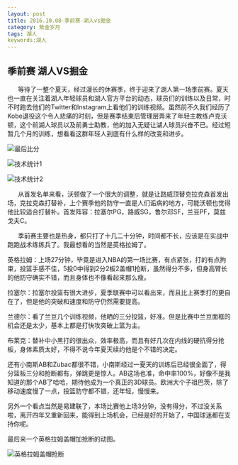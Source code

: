 ```yaml
---
layout: post
title: 2016.10.08-季前赛-湖人vs掘金
category: 紫金岁月
tags: 湖人
keywords:湖人 
---
```


## 季前赛 湖人VS掘金

&nbsp;&nbsp;&nbsp;&nbsp;&nbsp;&nbsp;等待了一整个夏天，经过漫长的休赛季，终于迎来了湖人第一场季前赛。夏天也一直在关注着湖人年轻球员和湖人官方平台的动态，球员们的训练以及日常，时不时跑去他们的Twitter和Instagram上看他们的训练视频。虽然前不久我们经历了Kobe退役这个令人悲痛的时刻，但是赛季结束后管理层弄来了年轻主教练卢克沃顿，这个前湖人球员以及前勇士助教，他的加入无疑让湖人球员兴奋不已。经过短暂几个月的训练，想看看这群年轻人到底有什么样的改变和进步。

![最后比分](http://https://github.com/shenhuniurou/shenhuniurou.github.io/tree/master/assets/img/1.jpg)

![技术统计1](http://https://github.com/shenhuniurou/shenhuniurou.github.io/tree/master/assets/img/2.png)

![技术统计2](http://https://github.com/shenhuniurou/shenhuniurou.github.io/tree/master/assets/img/3.png)


&nbsp;&nbsp;&nbsp;&nbsp;&nbsp;&nbsp;从首发名单来看，沃顿做了一个很大的调整，就是让路威顶替克拉克森首发出场，克拉克森打替补，上个赛季他的防守一直是人们诟病的地方，可能沃顿也觉得他比较适合打替补。首发阵容：拉塞尔PG，路威SG，鲁尔邓SF，兰豆PF，莫兹戈夫C。

&nbsp;&nbsp;&nbsp;&nbsp;&nbsp;&nbsp;季前赛主要也是热身，都只打了十几二十分钟，时间都不长，应该是在实战中跑跑战术练练兵了。我最想看的当然是英格拉姆了。

英格拉姆：上场27分钟，毕竟是进入NBA的第一场比赛，有点紧张，打的有点拘束，投篮手感不佳，5投0中得到2分2板2盖帽1抢断，虽然得分不多，但身高臂长的他防守确实不错，而且身体也不像看起来那么瘦。

拉塞尔：拉塞尔投篮有很大进步，夏季联赛中可以看出来，而且比上赛季打的更自在了，但是他的突破和速度和防守仍然需要提高。

兰德尔：看了兰豆几个训练视频，他晒的三分投篮，好准。但是比赛中兰豆面框的机会还是太少，基本上都是打快攻突破上篮为主。

布莱克：替补中小黑打的很出众，效率极高，而且有好几次在内线的硬抗得分抢板，身体素质太好，不得不说今年夏天续约他是个不错的决定。

还有小南斯AB和Zubac都很不错，小南斯经过一夏天的训练后已经很全面了，得分篮板三分和抢断都有，弹跳更是惊人。AB这场也准，命中率100%，好像不是我知道的那个AB了哈哈，期待他成为一个真正的3D球员。欧洲大个子祖巴茨，除了移动速度慢了一点，投篮防守都不错，还年轻，慢慢来。

另外一个看点当然是易建联了，本场比赛他上场3分钟，没有得分，不过没关系啦，离开四年又重新回来，能得到上场机会，已经是好的开始了，中国球迷都在支持你呢。

最后来一个英格拉姆盖帽加抢断的动图。

![英格拉姆盖帽抢断](http://https://github.com/shenhuniurou/shenhuniurou.github.io/tree/master/assets/img/4.gif)

